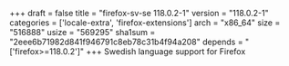 +++
draft = false
title = "firefox-sv-se 118.0.2-1"
version = "118.0.2-1"
categories = ['locale-extra', 'firefox-extensions']
arch = "x86_64"
size = "516888"
usize = "569295"
sha1sum = "2eee6b71982d841f946791c8eb78c31b4f94a208"
depends = "['firefox>=118.0.2']"
+++
Swedish language support for Firefox
